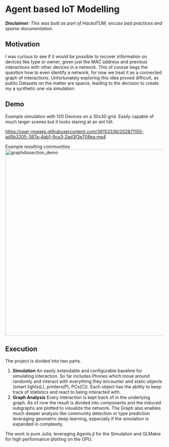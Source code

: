 # Agent based IoT Modelling
***Disclaimer**: This was built as part of HackaTUM, excuse bad practices and sparse documentation.* 

## Motivation
I was curious to see if it would be possible to recover information on devices like type or owner, given just the MAC address and previous interactions with other devices in a network.
This of course begs the question how to even identify a network, for now we treat it as a connected graph of interactions. 
Unfortunately exploring this idea proved difficult, as public Datasets on the matter are sparce, leading to the decision to create my a synthetic one via simulation.





## Demo
Example simulation with 120 Devices on a 30x30 grid. Easily capable of much larger scenes but it looks staring at an ant hill.

https://user-images.githubusercontent.com/36153336/202871155-ad5b3205-387a-4ab1-9ca3-2ad3f3e708ea.mp4

Example resulting communities
<img width="595" alt="graphdissection_demo" src="https://user-images.githubusercontent.com/36153336/202871157-ae786249-06e7-429c-9a77-5b3608547a4e.png">

## Execution
The project is divided into two parts.
1. **Simulation**
   An easily extendable and configurable baseline for simulating interaction. So far includes Phones which move around randomly and interact with everything they encounter and static objects (smart lights(L), printers(P), PCs(C)).
   Each object has the ability to keep track of statistics and react to being interacted with.
2. **Graph Analysis**
   Every interaction is kept track of in the underlying graph. As of now the result is divided into components and the induced subgraphs are plotted to visualize the network. The Graph also enables much deeper analysis like community detection or type prediction leveraging geometric deep learning, especially if the simulation is expanded in complexity.

The work is pure Julia, leveraging Agents.jl for the Simulation and GLMakie for high performance plotting on the GPU.

